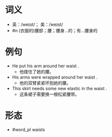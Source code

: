 # 词义
- 英：/weɪst/； 美：/weɪst/
- #n (衣服的)腰部；腰；腰身…的；有…腰身的
# 例句
- He put his arm around her waist .
	- 他搂住了她的腰。
- His arms were wrapped around her waist .
	- 他的双臂紧紧环抱她的腰。
- This skirt needs some new elastic in the waist .
	- 这条裙子需要换一根松紧腰带。
# 形态
- #word_pl waists
